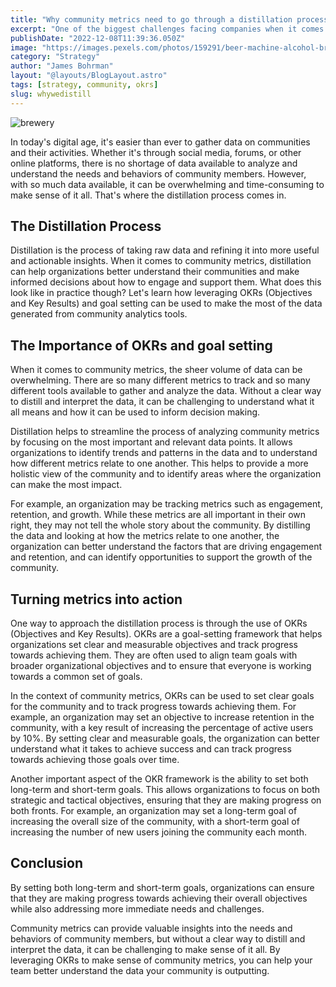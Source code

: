 ```yaml
---
title: "Why community metrics need to go through a distillation process"
excerpt: "One of the biggest challenges facing companies when it comes to community management is the sheer amount of data that is generated by these tools. From social media metrics to website analytics, there is a never-ending stream of information that can be overwhelming for even the most experienced community managers."
publishDate: "2022-12-08T11:39:36.050Z"
image: "https://images.pexels.com/photos/159291/beer-machine-alcohol-brewery-159291.jpeg?auto=compress&cs=tinysrgb&w=1260&h=750&dpr=2"
category: "Strategy"
author: "James Bohrman"
layout: "@layouts/BlogLayout.astro"
tags: [strategy, community, okrs]
slug: whywedistill
---
```


![brewery](https://images.pexels.com/photos/159291/beer-machine-alcohol-brewery-159291.jpeg?auto=compress&cs=tinysrgb&w=1260&h=750&dpr=2)

In today's digital age, it's easier than ever to gather data on communities and their activities. Whether it's through social media, forums, or other online platforms, there is no shortage of data available to analyze and understand the needs and behaviors of community members. However, with so much data available, it can be overwhelming and time-consuming to make sense of it all. That's where the distillation process comes in.

## The Distillation Process

Distillation is the process of taking raw data and refining it into more useful and actionable insights. When it comes to community metrics, distillation can help organizations better understand their communities and make informed decisions about how to engage and support them. What does this look like in practice though? Let's learn how leveraging OKRs (Objectives and Key Results) and goal setting can be used to make the most of the data generated from community analytics tools.

## The Importance of OKRs and goal setting

When it comes to community metrics, the sheer volume of data can be overwhelming. There are so many different metrics to track and so many different tools available to gather and analyze the data. Without a clear way to distill and interpret the data, it can be challenging to understand what it all means and how it can be used to inform decision making.

Distillation helps to streamline the process of analyzing community metrics by focusing on the most important and relevant data points. It allows organizations to identify trends and patterns in the data and to understand how different metrics relate to one another. This helps to provide a more holistic view of the community and to identify areas where the organization can make the most impact.

For example, an organization may be tracking metrics such as engagement, retention, and growth. While these metrics are all important in their own right, they may not tell the whole story about the community. By distilling the data and looking at how the metrics relate to one another, the organization can better understand the factors that are driving engagement and retention, and can identify opportunities to support the growth of the community.

## Turning metrics into action

One way to approach the distillation process is through the use of OKRs (Objectives and Key Results). OKRs are a goal-setting framework that helps organizations set clear and measurable objectives and track progress towards achieving them. They are often used to align team goals with broader organizational objectives and to ensure that everyone is working towards a common set of goals.

In the context of community metrics, OKRs can be used to set clear goals for the community and to track progress towards achieving them. For example, an organization may set an objective to increase retention in the community, with a key result of increasing the percentage of active users by 10%. By setting clear and measurable goals, the organization can better understand what it takes to achieve success and can track progress towards achieving those goals over time.

Another important aspect of the OKR framework is the ability to set both long-term and short-term goals. This allows organizations to focus on both strategic and tactical objectives, ensuring that they are making progress on both fronts. For example, an organization may set a long-term goal of increasing the overall size of the community, with a short-term goal of increasing the number of new users joining the community each month.

## Conclusion

By setting both long-term and short-term goals, organizations can ensure that they are making progress towards achieving their overall objectives while also addressing more immediate needs and challenges.

Community metrics can provide valuable insights into the needs and behaviors of community members, but without a clear way to distill and interpret the data, it can be challenging to make sense of it all. By leveraging OKRs to make sense of community metrics, you can help your team better understand the data your community is outputting. 
